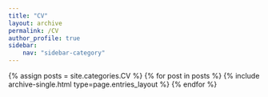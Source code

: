 ```yaml
---
title: "CV"
layout: archive
permalink: /CV
author_profile: true
sidebar:
    nav: "sidebar-category"
---
```


{% assign posts = site.categories.CV %}
{% for post in posts %} {% include archive-single.html type=page.entries_layout %} {% endfor %}

